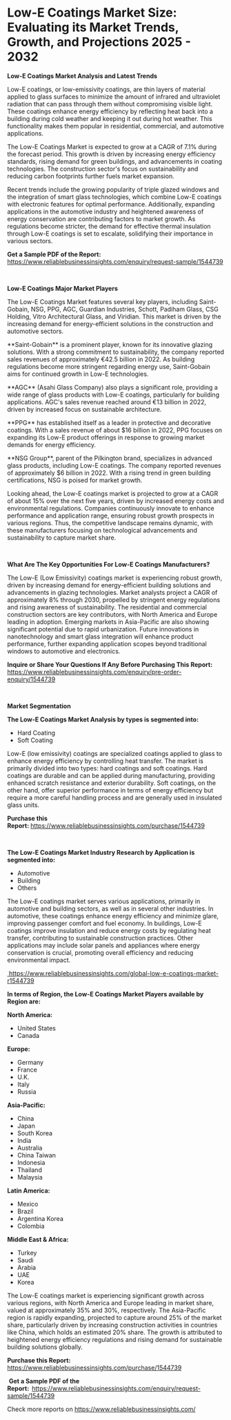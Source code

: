 <p><h1>Low-E Coatings Market Size: Evaluating its Market Trends, Growth, and Projections 2025 - 2032</h1></p><p><strong>Low-E Coatings Market Analysis and Latest Trends</strong></p>
<p><p>Low-E coatings, or low-emissivity coatings, are thin layers of material applied to glass surfaces to minimize the amount of infrared and ultraviolet radiation that can pass through them without compromising visible light. These coatings enhance energy efficiency by reflecting heat back into a building during cold weather and keeping it out during hot weather. This functionality makes them popular in residential, commercial, and automotive applications.</p><p>The Low-E Coatings Market is expected to grow at a CAGR of 7.1% during the forecast period. This growth is driven by increasing energy efficiency standards, rising demand for green buildings, and advancements in coating technologies. The construction sector's focus on sustainability and reducing carbon footprints further fuels market expansion.</p><p>Recent trends include the growing popularity of triple glazed windows and the integration of smart glass technologies, which combine Low-E coatings with electronic features for optimal performance. Additionally, expanding applications in the automotive industry and heightened awareness of energy conservation are contributing factors to market growth. As regulations become stricter, the demand for effective thermal insulation through Low-E coatings is set to escalate, solidifying their importance in various sectors.</p></p>
<p><strong>Get a Sample PDF of the Report:&nbsp;</strong> <a href="https://www.reliablebusinessinsights.com/enquiry/request-sample/1544739?utm_campaign=39&utm_medium=2&utm_source=Github&utm_content=ia&utm_term=02022025&utm_id=low-e-coatings">https://www.reliablebusinessinsights.com/enquiry/request-sample/1544739</a></p>
<p>&nbsp;</p>
<p><strong>Low-E Coatings Major Market Players</strong></p>
<p><p>The Low-E Coatings Market features several key players, including Saint-Gobain, NSG, PPG, AGC, Guardian Industries, Schott, Padiham Glass, CSG Holding, Vitro Architectural Glass, and Viridian. This market is driven by the increasing demand for energy-efficient solutions in the construction and automotive sectors.</p><p>**Saint-Gobain** is a prominent player, known for its innovative glazing solutions. With a strong commitment to sustainability, the company reported sales revenues of approximately €42.5 billion in 2022. As building regulations become more stringent regarding energy use, Saint-Gobain aims for continued growth in Low-E technologies.</p><p>**AGC** (Asahi Glass Company) also plays a significant role, providing a wide range of glass products with Low-E coatings, particularly for building applications. AGC's sales revenue reached around €13 billion in 2022, driven by increased focus on sustainable architecture.</p><p>**PPG** has established itself as a leader in protective and decorative coatings. With a sales revenue of about $16 billion in 2022, PPG focuses on expanding its Low-E product offerings in response to growing market demands for energy efficiency. </p><p>**NSG Group**, parent of the Pilkington brand, specializes in advanced glass products, including Low-E coatings. The company reported revenues of approximately $6 billion in 2022. With a rising trend in green building certifications, NSG is poised for market growth.</p><p>Looking ahead, the Low-E coatings market is projected to grow at a CAGR of about 15% over the next five years, driven by increased energy costs and environmental regulations. Companies continuously innovate to enhance performance and application range, ensuring robust growth prospects in various regions. Thus, the competitive landscape remains dynamic, with these manufacturers focusing on technological advancements and sustainability to capture market share.</p></p>
<p>&nbsp;</p>
<p><strong>What Are The Key Opportunities For Low-E Coatings Manufacturers?</strong></p>
<p><p>The Low-E (Low Emissivity) coatings market is experiencing robust growth, driven by increasing demand for energy-efficient building solutions and advancements in glazing technologies. Market analysts project a CAGR of approximately 8% through 2030, propelled by stringent energy regulations and rising awareness of sustainability. The residential and commercial construction sectors are key contributors, with North America and Europe leading in adoption. Emerging markets in Asia-Pacific are also showing significant potential due to rapid urbanization. Future innovations in nanotechnology and smart glass integration will enhance product performance, further expanding application scopes beyond traditional windows to automotive and electronics.</p></p>
<p><strong>Inquire or Share Your Questions If Any Before Purchasing This Report:</strong> <a href="https://www.reliablebusinessinsights.com/enquiry/pre-order-enquiry/1544739?utm_campaign=39&utm_medium=2&utm_source=Github&utm_content=ia&utm_term=02022025&utm_id=low-e-coatings">https://www.reliablebusinessinsights.com/enquiry/pre-order-enquiry/1544739</a></p>
<p>&nbsp;</p>
<p><strong>Market Segmentation</strong></p>
<p><strong>The Low-E Coatings Market Analysis by types is segmented into:</strong></p>
<p><ul><li>Hard Coating</li><li>Soft Coating</li></ul></p>
<p><p>Low-E (low emissivity) coatings are specialized coatings applied to glass to enhance energy efficiency by controlling heat transfer. The market is primarily divided into two types: hard coatings and soft coatings. Hard coatings are durable and can be applied during manufacturing, providing enhanced scratch resistance and exterior durability. Soft coatings, on the other hand, offer superior performance in terms of energy efficiency but require a more careful handling process and are generally used in insulated glass units.</p></p>
<p><strong>Purchase this Report:&nbsp;</strong><a href="https://www.reliablebusinessinsights.com/purchase/1544739?utm_campaign=39&utm_medium=2&utm_source=Github&utm_content=ia&utm_term=02022025&utm_id=low-e-coatings">https://www.reliablebusinessinsights.com/purchase/1544739</a></p>
<p>&nbsp;</p>
<p><strong>The Low-E Coatings Market Industry Research by Application is segmented into:</strong></p>
<p><ul><li>Automotive</li><li>Building</li><li>Others</li></ul></p>
<p><p>The Low-E coatings market serves various applications, primarily in automotive and building sectors, as well as in several other industries. In automotive, these coatings enhance energy efficiency and minimize glare, improving passenger comfort and fuel economy. In buildings, Low-E coatings improve insulation and reduce energy costs by regulating heat transfer, contributing to sustainable construction practices. Other applications may include solar panels and appliances where energy conservation is crucial, promoting overall efficiency and reducing environmental impact.</p></p>
<p><a href="https://www.reliablebusinessinsights.com/global-low-e-coatings-market-r1544739?utm_campaign=39&utm_medium=2&utm_source=Github&utm_content=ia&utm_term=02022025&utm_id=low-e-coatings">&nbsp;https://www.reliablebusinessinsights.com/global-low-e-coatings-market-r1544739</a></p>
<p><strong>In terms of Region, the Low-E Coatings Market Players available by Region are:</strong></p>
<p>
    <p> <strong> North America: </strong>
        <ul>
            <li>United States</li>
            <li>Canada</li>
        </ul>
        </p> 
    <p> <strong> Europe: </strong>
        <ul>
            <li>Germany</li>
            <li>France</li>
            <li>U.K.</li>
            <li>Italy</li>
            <li>Russia</li>
        </ul>
        </p> 
    <p> <strong> Asia-Pacific: </strong>
        <ul>
            <li>China</li>
            <li>Japan</li>
            <li>South Korea</li>
            <li>India</li>
            <li>Australia</li>
            <li>China Taiwan</li>
            <li>Indonesia</li>
            <li>Thailand</li>
            <li>Malaysia</li>
        </ul>
        </p> 
    <p> <strong> Latin America: </strong>
        <ul>
            <li>Mexico</li>
            <li>Brazil</li>
            <li>Argentina Korea</li>
            <li>Colombia</li>
        </ul>
        </p> 
    <p> <strong> Middle East & Africa: </strong>
        <ul>
            <li>Turkey</li>
            <li>Saudi</li>
            <li>Arabia</li>
            <li>UAE</li>
            <li>Korea</li>
        </ul>
    </p>
    </p>
<p><p>The Low-E coatings market is experiencing significant growth across various regions, with North America and Europe leading in market share, valued at approximately 35% and 30%, respectively. The Asia-Pacific region is rapidly expanding, projected to capture around 25% of the market share, particularly driven by increasing construction activities in countries like China, which holds an estimated 20% share. The growth is attributed to heightened energy efficiency regulations and rising demand for sustainable building solutions globally.</p></p>
<p><strong>Purchase this Report: </strong><a href="https://www.reliablebusinessinsights.com/purchase/1544739?utm_campaign=39&utm_medium=2&utm_source=Github&utm_content=ia&utm_term=02022025&utm_id=low-e-coatings">https://www.reliablebusinessinsights.com/purchase/1544739</a></p>
<p>&nbsp;<strong>Get a Sample PDF of the Report:&nbsp;&nbsp;</strong><a href="https://www.reliablebusinessinsights.com/enquiry/request-sample/1544739?utm_campaign=39&utm_medium=2&utm_source=Github&utm_content=ia&utm_term=02022025&utm_id=low-e-coatings">https://www.reliablebusinessinsights.com/enquiry/request-sample/1544739</a></p>
<p><strong></strong></p>
<p>Check more reports on <a href="https://www.reliablebusinessinsights.com/?utm_campaign=39&utm_medium=2&utm_source=Github&utm_content=ia&utm_term=02022025&utm_id=low-e-coatings">https://www.reliablebusinessinsights.com/</a></p>